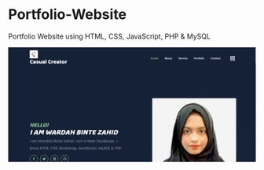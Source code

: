 # Portfolio-Website
Portfolio Website using HTML, CSS, JavaScript, PHP &amp; MySQL

![image alt](https://github.com/wardahbinte/Portfolio-Website/blob/main/Screenshot%202024-11-19%20131341.png?raw=true)
